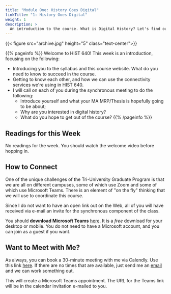 ```yaml
---
title: "Module One: History Goes Digital"
linkTitle: "1: History Goes Digital"
weight: 1
description: >
  An introduction to the course. What is Digital History? Let's find out.
---
```


{{< figure src="archive.jpg" height="5" class="text-center">}}

{{% pageinfo %}}
Welcome to HIST 640! This week is an introduction, focusing on the following:

* Introducing you to the syllabus and this course website. What do you need to know to succeed in the course.
* Getting to know each other, and how we can use the connectivity services we're using in HIST 640.
* I will call on each of you during the synchronous meeting to do the following:
	* Introduce yourself and what your MA MRP/Thesis is hopefully going to be about;
	* Why are you interested in digital history?
	* What do you hope to get out of the course?
{{% /pageinfo %}}

## Readings for this Week

No readings for the week. You should watch the welcome video before hopping in.

## How to Connect

One of the unique challenges of the Tri-University Graduate Program is that we are all on different campuses, some of which use Zoom and some of which use Microsoft Teams. There is an element of "on the fly" thinking that we will use to coordinate this course.

Since I do not want to have an open link out on the Web, all of you will have received via e-mail an invite for the synchronous component of the class. 

You should **download Microsoft Teams** [here](https://www.microsoft.com/en-ca/microsoft-365/microsoft-teams/download-app). It is a _free_ download for your desktop or mobile. You do not need to have a Microsoft account, and you can join as a guest if you want.

## Want to Meet with Me?

As always, you can book a 30-minute meeting with me via Calendly. Use this link [here](https://calendly.com/i2millig/30min). If there are no times that are available, just send me an [email](mailto:i2millig@uwaterloo.ca) and we can work something out. 

This will create a Microsoft Teams appointment. The URL for the Teams link will be in the calendar invitation e-mailed to you.